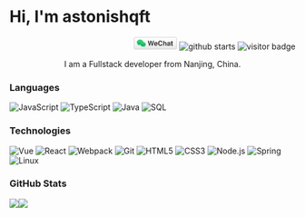 # Hi, I'm astonishqft
<p align="right">
<a href="https://raw.githubusercontent.com/astonishqft/astonishqft/master/imgs/wechart_qr.jpeg"><img style="height: 22px" src="imgs/wechat.svg" alt="微信"></a>
<img style="height: 22px" src="https://img.shields.io/github/followers/astonishqft?label=follow&style=social" alt="github starts"/>
<img style="height: 22px" src="https://visitor-badge.laobi.icu/badge?page_id=astonishqft.visitor-badge&left_color=red&right_color=green&" alt="visitor badge"/>
</p>
  
<p align="center">I am a Fullstack developer from Nanjing, China. </p>

### Languages

![JavaScript](https://img.shields.io/badge/-JavaScript-000?&logo=JavaScript)
![TypeScript](https://img.shields.io/badge/-TypeScript-000?&logo=TypeScript)
![Java](https://img.shields.io/badge/-Java-000?&logo=Java&logoColor=007396)
![SQL](https://img.shields.io/badge/-SQL-000?&logo=MySQL)

### Technologies

![Vue](https://img.shields.io/badge/-Vue-000?&logo=Vue.js)
![React](https://img.shields.io/badge/-React-000?&logo=React)
![Webpack](https://img.shields.io/badge/-Webpack-000?&logo=webpack)
![Git](https://img.shields.io/badge/-git-000?&logo=git)
![HTML5](https://img.shields.io/badge/-Html5-000?&logo=Html5)
![CSS3](https://img.shields.io/badge/-Css3-000?&logo=Css3)
![Node.js](https://img.shields.io/badge/-Node.js-000?&logo=node.js)
![Spring](https://img.shields.io/badge/-Spring-000?&logo=Spring)
![Linux](https://img.shields.io/badge/-Linux-000?&logo=Linux)


### GitHub Stats

<a href="https://www.qifutao.com/"><img height="137px" src="https://github-readme-stats.vercel.app/api?username=astonishqft&hide_title=true&hide_border=true&show_icons=true&include_all_commits=true&count_private=true&line_height=21&text_color=000&icon_color=000&bg_color=0,ea6161,ffc64d,fffc4d,52fa5a&theme=graywhite" /><!-- wi*quL3fcV --><img height="137px" src="https://github-readme-stats.vercel.app/api/top-langs/?username=astonishqft&hide=html&hide_title=true&hide_border=true&layout=compact&langs_count=6&exclude_repo=comp426,Redventures-Movie-Quotes&text_color=000&icon_color=fff&bg_color=0,52fa5a,4dfcff,c64dff&theme=graywhite" /></a>
